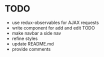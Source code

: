 # TODO

* use redux-observables for AJAX requests
* write component for add and edit TODO
* make navbar a side nav
* refine styles
* update README.md
* provide comments
